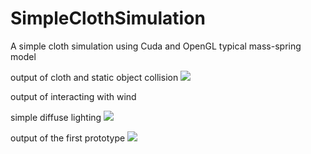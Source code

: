 # SimpleClothSimulation
A simple cloth simulation using Cuda and OpenGL
typical mass-spring model

output of cloth and static object collision
 ![](outPut1.gif)
 
 output of interacting with wind

 simple diffuse lighting
 ![](outPut2.gif)
 
output of the first prototype
 ![](outPut.gif)